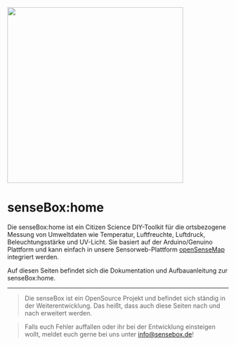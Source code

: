 <img src="https://raw.githubusercontent.com/sensebox/resources/master/images/sensebox_logo_neu.png" align="center" width="400"/>


# senseBox:home

Die senseBox:home ist ein Citizen Science DIY-Toolkit für die ortsbezogene Messung von Umweltdaten wie Temperatur, Luftfreuchte, Luftdruck, Beleuchtungsstärke und UV-Licht.
Sie basiert auf der Arduino/Genuino Plattform und kann einfach in unsere Sensorweb-Plattform [openSenseMap](https://opensensemap.org) integriert werden.

Auf diesen Seiten befindet sich die Dokumentation und Aufbauanleitung zur senseBox:home.

---

> Die senseBox ist ein OpenSource Projekt und befindet sich ständig in der Weiterentwicklung. Das heißt, dass auch diese Seiten nach und nach erweitert werden.

> Falls euch Fehler auffallen oder ihr bei der Entwicklung einsteigen wollt, meldet euch gerne bei uns unter [info@sensebox.de](mailto:info@sensebox.de)!
